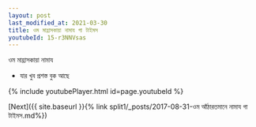 ```yaml
---
layout: post
last_modified_at: 2021-03-30
title: ওম মাহ্রাসকায়া নামায গা টাইমস
youtubeId: 15-r3NNVsas
---
```

 
 
 ওম মাহ্রাসকায়া নামায  
 
 -  যার খুব প্রশস্ত বুক আছে 
 
  
 
  
 
 
 
 
 
 


{% include youtubePlayer.html id=page.youtubeId %}
 
[Next]({{ site.baseurl }}{% link  split1/_posts/2017-08-31-ওম আঁঠারতমানে নামায গা টাইমস.md%})
 
